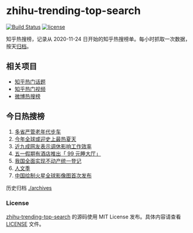 # zhihu-trending-top-search

[![Build Status](https://github.com/justjavac/zhihu-trending-top-search/workflows/ci/badge.svg?branch=main)](https://github.com/justjavac/zhihu-trending-top-search/actions)
[![license](https://img.shields.io/github/license/justjavac/zhihu-trending-top-search)](https://github.com/justjavac/zhihu-trending-top-search/blob/main/LICENSE)

知乎热搜榜，记录从 2020-11-24 日开始的知乎热搜榜单。每小时抓取一次数据，按天[归档](./archives)。

## 相关项目

- [知乎热门话题](https://github.com/justjavac/zhihu-trending-hot-questions)
- [知乎热门视频](https://github.com/justjavac/zhihu-trending-hot-video)
- [微博热搜榜](https://github.com/justjavac/weibo-trending-hot-search)

## 今日热搜榜

<!-- BEGIN -->
<!-- 最后更新时间 Tue Apr 25 2023 19:05:48 GMT+0800 (China Standard Time) -->

1. [多省严管老年代步车](https://www.zhihu.com/search?q=%E5%A4%9A%E7%9C%81%E4%B8%A5%E7%AE%A1%E8%80%81%E5%B9%B4%E4%BB%A3%E6%AD%A5%E8%BD%A6)
1. [今年全球或迎史上最热夏天](https://www.zhihu.com/search?q=%E4%BB%8A%E5%B9%B4%E5%85%A8%E7%90%83%E6%88%96%E8%BF%8E%E5%8F%B2%E4%B8%8A%E6%9C%80%E7%83%AD%E5%A4%8F%E5%A4%A9)
1. [近九成网友表示调休影响工作效率](https://www.zhihu.com/search?q=%E8%BF%91%E4%B9%9D%E6%88%90%E7%BD%91%E5%8F%8B%E8%A1%A8%E7%A4%BA%E8%B0%83%E4%BC%91%E5%BD%B1%E5%93%8D%E5%B7%A5%E4%BD%9C%E6%95%88%E7%8E%87)
1. [五一假期有酒店推出「 99 元睡大厅」](https://www.zhihu.com/search?q=%E4%BA%94%E4%B8%80%E5%81%87%E6%9C%9F%E6%9C%89%E9%85%92%E5%BA%97%E6%8E%A8%E5%87%BA%E3%80%8C%2099%20%E5%85%83%E7%9D%A1%E5%A4%A7%E5%8E%85%E3%80%8D)
1. [我国全面实现不动产统一登记](https://www.zhihu.com/search?q=%E6%88%91%E5%9B%BD%E5%85%A8%E9%9D%A2%E5%AE%9E%E7%8E%B0%E4%B8%8D%E5%8A%A8%E4%BA%A7%E7%BB%9F%E4%B8%80%E7%99%BB%E8%AE%B0)
1. [人文季](https://www.zhihu.com/search?q=%E4%BA%BA%E6%96%87%E5%AD%A3)
1. [中国绘制火星全球影像图首次发布](https://www.zhihu.com/search?q=%E4%B8%AD%E5%9B%BD%E7%BB%98%E5%88%B6%E7%81%AB%E6%98%9F%E5%85%A8%E7%90%83%E5%BD%B1%E5%83%8F%E5%9B%BE%E9%A6%96%E6%AC%A1%E5%8F%91%E5%B8%83)

<!-- END -->

历史归档 [./archives](./archives)

### License

[zhihu-trending-top-search](https://github.com/justjavac/zhihu-trending-top-search) 的源码使用 MIT License
发布。具体内容请查看 [LICENSE](./LICENSE) 文件。

